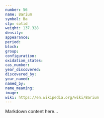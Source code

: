```yaml
---
number: 56
name: Barium
symbol: Ba
stp: solid
weight: 137.328
density:
appearance:
period:
block:
group:
configuration:
oxidation_states:
cas_number:
year_discovered:
discovered_by:
year_named:
named_by:
name_meaning:
image:
wiki: https://en.wikipedia.org/wiki/Barium
---
```


Markdown content here...

